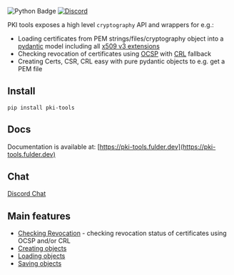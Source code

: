 ![Python Badge](https://img.shields.io/badge/python-3.8%2B-7393B3.svg?style=for-the-badge&logo=python&logoColor=white)
[![Discord](https://img.shields.io/badge/chat-gray?style=for-the-badge&logo=discord&logoColor=white)](https://discord.gg/6E6Uw7Tm)

PKI tools exposes a high level `cryptography` API and wrappers for e.g.:

* Loading certificates from PEM strings/files/cryptography object into
  a [pydantic][pydantic-docs] model including all
  [x509 v3 extensions][ext-draft]
* Checking revocation of certificates using [OCSP][ocsp-draft] with
  [CRL][crl-draft] fallback
* Creating Certs, CSR, CRL easy with pure pydantic objects to e.g. get a
  PEM file

## Install

`pip install pki-tools`

## Docs

Documentation is available
at: [https://pki-tools.fulder.dev](https://pki-tools.fulder.dev)

## Chat

[Discord Chat](https://discord.gg/6E6Uw7Tm)

## Main features

* [Checking Revocation][revoke-check] - checking revocation status of certificates using OCSP and/or CRL
* [Creating objects][create-objects]
* [Loading objects][load-objects]
* [Saving objects][save-objects]


[pydantic-docs]: https://docs.pydantic.dev/latest/

[ocsp-draft]: https://datatracker.ietf.org/doc/html/rfc5280.html#section-4.2.2.1

[crl-draft]: https://datatracker.ietf.org/doc/html/rfc5280.html#section-4.2.1.13

[ext-draft]: https://datatracker.ietf.org/doc/html/rfc5280.html#section-4.2

[revoke-check]: https://pki-tools.fulder.dev/funcs/check_revocation/#pki_tools.funcs.check_revocation.is_revoked--examples

[create-objects]: https://pki-tools.fulder.dev/#creating-x509-objects

[load-objects]: https://pki-tools.fulder.dev/#loading-x509-objects

[save-objects]: https://pki-tools.fulder.dev/#saving-x509-objects